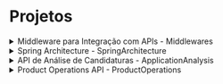 # Projetos

<details>
<summary>Middleware para Integração com APIs - Middlewares</summary>

## Middleware para Integração com APIs

### Descrição
O projeto "Middleware para Integração com APIs" oferece funcionalidades de middleware para facilitar a integração com APIs externas. Ele fornece uma abordagem genérica para consultas a APIs, simplificando a comunicação e o processamento de dados.

### Recursos Principais
- Middleware reutilizável para consultas a APIs externas.
- Facilita a integração com diferentes endpoints e serviços.
- Suporta diversos métodos HTTP (GET, POST, etc.).
- Tratamento de erros e respostas para uma integração robusta.

### Tecnologias Utilizadas
- **Java:** Plataforma de desenvolvimento que oferece uma abordagem eficiente e poderosa para criar aplicativos escaláveis e de alto desempenho.
- **Spring:** Framework para desenvolvimento de aplicações Java que simplifica a configuração, promove boas práticas de programação e oferece uma ampla variedade de módulos para diferentes aspectos do desenvolvimento.
- **Spring Boot:** Extensão do framework Spring que simplifica o processo de configuração e desenvolvimento de aplicativos Java.
- **JUnit:** Framework de teste para Java que facilita a criação e execução de testes unitários.
</details>


<details> 
<summary>Spring Architecture - SpringArchitecture</summary>
## Spring Architecture

### Descrição
Estudo da Arquitetura do Spring com assuntos em questão: Path params, tratamento de exceção, Padrão de projetos VO, Flyway, Content Negotiation, HATEOAS, Swagger, CORS, Autenticação e Spring Security, Rest Assured, Testcontainers, JUnit, Query params, Busca paginada, Upload e Download de arquivos, Dockerização da aplicação, Implementação na AWS e Integração Contínua com AWS e GitHub Actions.

### Recursos Principais
- [ X ] **Path Params e Tratamento de Exceção:** Utilização de Path Params para receber parâmetros na URL e implementação de tratamento de exceções para lidar com erros de forma robusta.
- [ X ] **Padrão de Projetos VO (Value Object):** Adoção do padrão de projetos Value Object para representar valores sem identidade.
- [ X ] **Flyway:** Utilização do Flyway para controle de versionamento e migração do banco de dados.
- [ X ] **Content Negotiation:** Implementação do Content Negotiation para suportar diferentes formatos de resposta (JSON, XML, etc.) de acordo com as preferências do cliente.
- [ X ] **HATEOAS (Hypermedia as the Engine of Application State):** Adição de links HATEOAS nos recursos da API, facilitando a navegação e descoberta de endpoints.
- [ X ] **Swagger:** Documentação da API utilizando Swagger para facilitar o entendimento e teste da API.
- [ X ] **CORS (Cross-Origin Resource Sharing):** Configuração do CORS para permitir requisições de diferentes origens.
- [ X ] **Autenticação e Spring Security:** Implementação de autenticação segura usando Spring Security, garantindo a proteção dos endpoints sensíveis.
- [  ] **Blindagem da API com Rest Assured:** Testes automatizados com Rest Assured para assegurar a integridade da API.
- [  ] **Testcontainers e JUnit:** Utilização do Testcontainers junto com JUnit para testes de integração, facilitando a execução de testes em ambientes isolados e controlados.
- [  ] **Query Params e Busca Paginada:** Adição de suporte para Query Params para filtrar resultados e busca paginada para lidar com grandes conjuntos de dados.
- [  ] **Upload e Download de Arquivos:** Implementação de endpoints para upload e download de arquivos, permitindo a manipulação de recursos binários.
- [  ] **Dockerização da Aplicação:** Criação de Dockerfile para empacotar a aplicação em containers, simplificando a implantação e garantindo consistência de ambientes.
- [  ] **Implementação na AWS:** Configuração e implantação da aplicação na Amazon Web Services (AWS) para garantir escalabilidade e disponibilidade.
- [  ] **Integração Contínua com AWS e GitHub Actions:** Configuração de pipelines de integração contínua com AWS CodePipeline ou GitHub Actions, garantindo testes e deploy automatizados em ambientes de produção.

### Tecnologias Utilizadas
- **Java:** Linguagem de programação utilizada para desenvolvimento na plataforma Spring.
- **Spring Boot:** Framework para desenvolvimento de aplicações Java com facilidade.
- **MySQL:** Banco de dados relacional utilizado para armazenamento de dados.
- **Spring Data JPA:** Biblioteca do Spring que simplifica a interação com bancos de dados relacionais.
- **Swagger:** Ferramenta para documentação de APIs.
- **Spring Security:** Módulo de segurança do Spring para autenticação e controle de acesso.
- **Rest Assured:** Framework de teste para APIs REST em Java.
- **Testcontainers:** Biblioteca para facilitar testes de integração utilizando contêineres.
- **JUnit:** Framework de testes unitários para Java.
- **Docker:** Plataforma para desenvolvimento, envio e execução de aplicações em contêineres.
- **AWS:** Amazon Web Services, provedor de serviços de computação em nuvem.
</details>


<details> 
<summary>API de Análise de Candidaturas - ApplicationAnalysis</summary>
## API de Análise de Candidaturas

Este projeto consiste na criação de uma API para facilitar a análise de candidaturas recebidas para vagas de emprego. O objetivo é ajudar o recrutador a identificar os candidatos mais aderentes a cada vaga com base em critérios de nível de experiência e localização.
Segue a documentação feita para este desafio: https://whimsical.com/sistema-para-um-processo-seletivo-de-vagas-62fXHnhtctHxLhTwTomCUy

## Especificações da API

### Níveis de Experiência
- 1: Estagiário
- 2: Júnior
- 3: Pleno
- 4: Sênior
- 5: Especialista

### Localidades
Representadas por letras do alfabeto. Consultar o mapa abaixo para verificar os caminhos e distâncias entre as localidades.

### Cálculo do Score do Candidato
O score do candidato é calculado utilizando a seguinte fórmula:

\[ \text{Score} = \text{parte inteira}\left(\frac{\text{NV} \times 100}{\text{N} + 1}\right) \]

onde:
- NV é o nível de experiência esperado para a vaga.
- NC é calculado pela menor distância entre o candidato e a vaga.

#### Tabela de Distâncias (D) e Pontuações (N)
- 0 até 5: D = 100
- Maior que 5 até 10: D = 75
- Maior que 10 até 15: D = 50
- Maior que 15 até 20: D = 25
- Maior que 20: D = 0

### Endpoints

1. **Cadastrar Vagas de Emprego**
   - **Endpoint:** POST http://localhost:9000/v1/vagas
   - **Request Body:**
     ```json
     {
         "empresa": "Teste",
         "titulo": "Vaga teste",
         "descricao": "Criar os mais diferentes tipos de teste",
         "localizacao": "A",
         "nivel": 3
     }
     ```
   - **Response:** _A resposta para esta função será definida por você e faz parte da avaliação._

2. **Cadastrar Pessoas**
   - **Endpoint:** POST http://localhost:9000/v1/pessoas
   - **Request Body:**
     ```json
     {
         "nome": "John Doe",
         "profissao": "Engenheiro de Software",
         "localizacao": "C",
         "nivel": 2
     }
     ```
   - **Response:** _A resposta para esta função será definida por você e faz parte da avaliação._

3. **Registrar Candidatura**
   - **Endpoint:** POST http://localhost:9000/v1/candidaturas
   - **Request Body:**
     ```json
     {
         "id_vaga": 1,
         "id_pessoa": 2
     }
     ```
   - **Response:** _A resposta para esta função será definida por você e faz parte da avaliação._

4. **Retornar Candidatos de uma Vaga (Ordenados por Score)**
   - **Endpoint:** GET http://localhost:9000/v1/vagas/1/candidaturas/ranking
   - **Response:**
     ```json
     [
         {
             "nome": "Mary Jane",
             "profissao": "Engenheira de Software",
             "localizacao": "A",
             "nivel": 4,
             "score": 87
         },
         {
             "nome": "John Doe",
             "profissao": "Engenheiro de Software",
             "localizacao": "C",
             "nivel": 2,
             "score": 62
         },
         ...
     ]
     ```

   _A resposta contém uma lista de candidatos ordenados por score (em ordem decrescente). A estrutura do objeto candidato é definida por você e faz parte da avaliação._

---

**Observação:** Este é um esboço inicial da documentação da API. Certifique-se de personalizar os campos de resposta e demais detalhes de acordo com a implementação real da API.

### Tecnologias Utilizadas
- **Java:** Plataforma de desenvolvimento que oferece uma abordagem eficiente e poderosa para criar aplicativos escaláveis e de alto desempenho.
- **Spring:** Framework para desenvolvimento de aplicações Java que simplifica a configuração, promove boas práticas de programação e oferece uma ampla variedade de módulos para diferentes aspectos do desenvolvimento.
- **Spring Boot:** Extensão do framework Spring que simplifica o processo de configuração e desenvolvimento de aplicativos Java.
- **JUnit:** Framework de teste para Java que facilita a criação e execução de testes unitários.
- **Flyway:** Ferramenta de controle de versão para bancos de dados. Automatiza o processo de evolução do esquema do banco de dados, facilitando a migração entre versões e o versionamento do banco de dados.

</details> 



<details> 
<summary>Product Operations API - ProductOperations</summary>

## Product Operations API

### Descrição
Esta API foi desenvolvida utilizando Node.js, TypeScript e MongoDB. Ela fornece endpoints para realizar operações CRUD em uma entidade fictícia "Produto", incluindo a capacidade de buscar produtos, criar, atualizar, deletar, buscar produtos acima de um valor específico e buscar produtos com base em uma palavra-chave na descrição.

### Recursos Principais
- **Operações CRUD:** Endpoint para criar, ler, atualizar e deletar produtos.
- **Consulta por Preço:** Endpoint para listar produtos com preço acima de um valor especificado.
- **Consulta por Palavra-Chave:** Endpoint para listar produtos contendo uma palavra-chave específica na descrição.

### Tecnologias Utilizadas
- **Node.js:** Plataforma de execução JavaScript.
- **TypeScript:** Superset do JavaScript que adiciona tipagem estática.
- **MongoDB:** Banco de dados NoSQL para armazenamento de dados.
- **Express:** Framework web para Node.js facilitando o desenvolvimento de APIs.
- **Mongoose:** ODM (Object Data Modeling) para MongoDB, facilitando a interação com o banco de dados.
- **Jest:** Framework de teste para JavaScript e TypeScript.
</details> 




